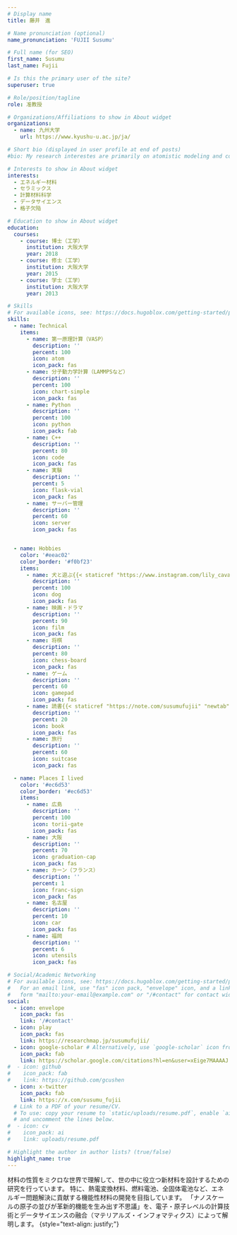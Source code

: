 ```yaml
---
# Display name
title: 藤井　進

# Name pronunciation (optional)
name_pronunciation: 'FUJII Susumu'

# Full name (for SEO)
first_name: Susumu
last_name: Fujii

# Is this the primary user of the site?
superuser: true

# Role/position/tagline
role: 准教授

# Organizations/Affiliations to show in About widget
organizations:
  - name: 九州大学
    url: https://www.kyushu-u.ac.jp/ja/

# Short bio (displayed in user profile at end of posts)
#bio: My research interestes are primarily on atomistic modeling and computational design for energy materials including thermoelectrics, solid oxide fuel cells, and batteries, with a special focus on ceramic defects and their dynamics.

# Interests to show in About widget
interests:
  - エネルギー材料
  - セラミックス
  - 計算材料科学
  - データサイエンス
  - 格子欠陥

# Education to show in About widget
education:
  courses:
    - course: 博士（工学）
      institution: 大阪大学
      year: 2018
    - course: 修士（工学）
      institution: 大阪大学
      year: 2015
    - course: 学士（工学）
      institution: 大阪大学
      year: 2013

# Skills
# For available icons, see: https://docs.hugoblox.com/getting-started/page-builder/#icons
skills:
  - name: Technical
    items:
      - name: 第一原理計算（VASP）
        description: ''
        percent: 100
        icon: atom
        icon_pack: fas
      - name: 分子動力学計算（LAMMPSなど）
        description: ''
        percent: 100
        icon: chart-simple
        icon_pack: fas
      - name: Python
        description: ''
        percent: 100
        icon: python
        icon_pack: fab
      - name: C++
        description: ''
        percent: 80
        icon: code
        icon_pack: fas
      - name: 実験
        description: ''
        percent: 5
        icon: flask-vial
        icon_pack: fas
      - name: サーバー管理
        description: ''
        percent: 60
        icon: server
        icon_pack: fas


  - name: Hobbies
    color: '#eeac02'
    color_border: '#f0bf23'
    items:
      - name: 犬と遊ぶ{{< staticref "https://www.instagram.com/lily_cavalier_sf" "newtab" >}}{{< icon name="instagram" pack="fab" >}}{{< /staticref >}}
        description: ''
        percent: 100
        icon: dog
        icon_pack: fas
      - name: 映画・ドラマ
        description: ''
        percent: 90
        icon: film
        icon_pack: fas
      - name: 将棋
        description: ''
        percent: 80
        icon: chess-board
        icon_pack: fas
      - name: ゲーム
        description: ''
        percent: 60
        icon: gamepad
        icon_pack: fas
      - name: 読書{{< staticref "https://note.com/susumufujii" "newtab" >}}{{< icon name="custom/note" >}}{{< /staticref >}}
        description: ''
        percent: 20
        icon: book
        icon_pack: fas
      - name: 旅行
        description: ''
        percent: 60
        icon: suitcase
        icon_pack: fas

  - name: Places I lived
    color: '#ec6d53'
    color_border: '#ec6d53'
    items:
      - name: 広島
        description: ''
        percent: 100
        icon: torii-gate
        icon_pack: fas
      - name: 大阪
        description: ''
        percent: 70
        icon: graduation-cap
        icon_pack: fas
      - name: カーン（フランス）
        description: ''
        percent: 1
        icon: franc-sign
        icon_pack: fas
      - name: 名古屋
        description: ''
        percent: 10
        icon: car
        icon_pack: fas
      - name: 福岡
        description: ''
        percent: 6
        icon: utensils
        icon_pack: fas

# Social/Academic Networking
# For available icons, see: https://docs.hugoblox.com/getting-started/page-builder/#icons
#   For an email link, use "fas" icon pack, "envelope" icon, and a link in the
#   form "mailto:your-email@example.com" or "/#contact" for contact widget.
social:
  - icon: envelope
    icon_pack: fas
    link: '/#contact'
  - icon: play
    icon_pack: fas
    link: https://researchmap.jp/susumufujii/
  - icon: google-scholar # Alternatively, use `google-scholar` icon from `ai` icon pack
    icon_pack: fab
    link: https://scholar.google.com/citations?hl=en&user=xEige7MAAAAJ
#  - icon: github
#    icon_pack: fab
#    link: https://github.com/gcushen
  - icon: x-twitter
    icon_pack: fab
    link: https://x.com/susumu_fujii
  # Link to a PDF of your resume/CV.
  # To use: copy your resume to `static/uploads/resume.pdf`, enable `ai` icons in `params.yaml`,
  # and uncomment the lines below.
#  - icon: cv
#    icon_pack: ai
#    link: uploads/resume.pdf

# Highlight the author in author lists? (true/false)
highlight_name: true
---
```

材料の性質をミクロな世界で理解して、世の中に役立つ新材料を設計するための研究を行っています。
特に、熱電変換材料、燃料電池、全固体電池など、エネルギー問題解決に貢献する機能性材料の開発を目指しています。
「ナノスケールの原子の並びが革新的機能を生み出す不思議」を、電子・原子レベルの計算技術とデータサイエンスの融合（マテリアルズ・インフォマティクス）によって解明します。
{style="text-align: justify;"}
